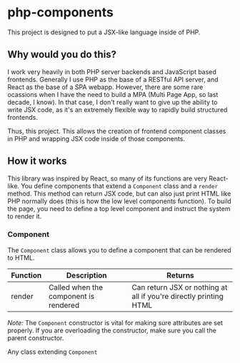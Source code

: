 # php-components

This project is designed to put a JSX-like language inside of PHP.

## Why would you do this?

I work very heavily in both PHP server backends and JavaScript based frontends. Generally I use PHP as the base of a RESTful API server, and React as the base of a SPA webapp. However, there are some rare ocassions when I have the need to build a MPA (Multi Page App, so last decade, I know). In that case, I don't really want to give up the ability to write JSX code, as it's an extremely flexible way to rapidly build structured frontends.

Thus, this project. This allows the creation of frontend component classes in PHP and wrapping JSX code inside of those components.

## How it works

This library was inspired by React, so many of its functions are very React-like. You define components that extend a `Component` class and a `render` method. This method can return JSX code, but can also just print HTML like PHP normally does (this is how the low level components function). To build the page, you need to define a top level component and instruct the system to render it.

### Component

The `Component` class allows you to define a component that can be rendered to HTML.

| Function | Description | Returns |
|---|---|--|
| render | Called when the component is rendered | Can return JSX or nothing at all if you're directly printing HTML |

*Note:* The `Component` constructor is vital for making sure attributes are set properly. If you are overloading the constructor, make sure you call the parent constructor.

Any class extending `Component` 